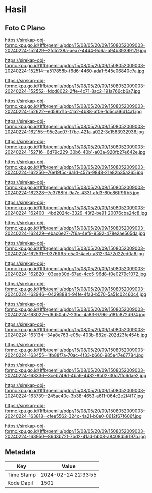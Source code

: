 # Hasil

## Foto C Plano

https://sirekap-obj-formc.kpu.go.id/1ffb/pemilu/pdpr/15/08/05/20/09/1508052009003-20240224-152429--2fd5238a-aea7-4444-9d6a-a94b39399179.jpg

https://sirekap-obj-formc.kpu.go.id/1ffb/pemilu/pdpr/15/08/05/20/09/1508052009003-20240224-152514--a517858b-f6d6-4460-ada1-545e06840c7a.jpg

https://sirekap-obj-formc.kpu.go.id/1ffb/pemilu/pdpr/15/08/05/20/09/1508052009003-20240224-152552--fdcd8022-2ffe-4c71-8ac2-191a766cb6a7.jpg

https://sirekap-obj-formc.kpu.go.id/1ffb/pemilu/pdpr/15/08/05/20/09/1508052009003-20240224-152622--ed59b11b-41a2-4b88-af0e-1d5cc66d14a1.jpg

https://sirekap-obj-formc.kpu.go.id/1ffb/pemilu/pdpr/15/08/05/20/09/1508052009003-20240224-162155--95c2ac07-17bc-421a-a022-3e1583932936.jpg

https://sirekap-obj-formc.kpu.go.id/1ffb/pemilu/pdpr/15/08/05/20/09/1508052009003-20240224-152716--6d79c229-30b6-40b1-a03a-920fb27e642e.jpg

https://sirekap-obj-formc.kpu.go.id/1ffb/pemilu/pdpr/15/08/05/20/09/1508052009003-20240224-162256--76e19f5c-6a1d-457a-9848-21e82b35a265.jpg

https://sirekap-obj-formc.kpu.go.id/1ffb/pemilu/pdpr/15/08/05/20/09/1508052009003-20240224-162328--7c3788fd-9a7e-433f-afd3-60c86ff9ffb5.jpg

https://sirekap-obj-formc.kpu.go.id/1ffb/pemilu/pdpr/15/08/05/20/09/1508052009003-20240224-162400--4bd2024c-3329-43f2-be91-20076cba24c8.jpg

https://sirekap-obj-formc.kpu.go.id/1ffb/pemilu/pdpr/15/08/05/20/09/1508052009003-20240224-162429--ebac6e27-7f6a-4ef9-9592-478e2ae565da.jpg

https://sirekap-obj-formc.kpu.go.id/1ffb/pemilu/pdpr/15/08/05/20/09/1508052009003-20240224-162531--0376ff95-e5a0-4aeb-a312-3472d22ed0a6.jpg

https://sirekap-obj-formc.kpu.go.id/1ffb/pemilu/pdpr/15/08/05/20/09/1508052009003-20240224-162820--03eab30d-67ad-4cc5-96d8-f0e0279c1072.jpg

https://sirekap-obj-formc.kpu.go.id/1ffb/pemilu/pdpr/15/08/05/20/09/1508052009003-20240224-162946--04298884-94fe-4fa3-b570-5a51c02460c4.jpg

https://sirekap-obj-formc.kpu.go.id/1ffb/pemilu/pdpr/15/08/05/20/09/1508052009003-20240224-163022--d6d50ab7-23bc-4a83-9796-a181c872d974.jpg

https://sirekap-obj-formc.kpu.go.id/1ffb/pemilu/pdpr/15/08/05/20/09/1508052009003-20240224-163134--34a8e763-e05e-403b-882d-202d23fe454b.jpg

https://sirekap-obj-formc.kpu.go.id/1ffb/pemilu/pdpr/15/08/05/20/09/1508052009003-20240224-163455--1fb88f7a-70ac-4f33-b660-985e47e67784.jpg

https://sirekap-obj-formc.kpu.go.id/1ffb/pemilu/pdpr/15/08/05/20/09/1508052009003-20240224-163336--3ceb749d-4ba9-4482-8b02-30d7ffc6dae2.jpg

https://sirekap-obj-formc.kpu.go.id/1ffb/pemilu/pdpr/15/08/05/20/09/1508052009003-20240224-163739--245ac40e-3b38-4653-a611-064c2e2f4f17.jpg

https://sirekap-obj-formc.kpu.go.id/1ffb/pemilu/pdpr/15/08/05/20/09/1508052009003-20240224-163818--cfee5562-324c-4a21-b0e0-0612f67f606f.jpg

https://sirekap-obj-formc.kpu.go.id/1ffb/pemilu/pdpr/15/08/05/20/09/1508052009003-20240224-163950--86d3b72f-7bd2-41ad-bb08-a8408d59197b.jpg


## Metadata

| Key        | Value               |
| ---------- | ------------------- |
| Time Stamp | 2024-02-24 22:33:55 |
| Kode Dapil | 1501                |



